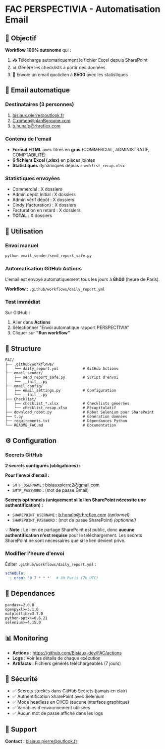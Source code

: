# FAC PERSPECTIVIA - Automatisation Email

## 🎯 Objectif

**Workflow 100% autonome** qui :
1. 📥 Télécharge automatiquement le fichier Excel depuis SharePoint
2. 📊 Génère les checklists à partir des données
3. 📧 Envoie un email quotidien à **8h00** avec les statistiques

## 📧 Email automatique

### Destinataires (3 personnes)

1. bisiaux.pierre@outlook.fr
2. C.romeo@planBgroupe.com
3. b.hunalp@rhreflex.com

### Contenu de l'email

- **Format HTML** avec titres en **gras** (COMMERCIAL, ADMINISTRATIF, COMPTABILITÉ)
- **6 fichiers Excel (.xlsx)** en pièces jointes
- **Statistiques** dynamiques depuis `checklist_recap.xlsx`

### Statistiques envoyées

- Commercial : X dossiers
- Admin dépôt initial : X dossiers
- Admin vérif dépôt : X dossiers
- Cindy (facturation) : X dossiers
- Facturation en retard : X dossiers
- **TOTAL** : X dossiers

## 🚀 Utilisation

### Envoi manuel

```bash
python email_sender/send_report_safe.py
```

### Automatisation GitHub Actions

L'email est envoyé automatiquement tous les jours à **8h00** (heure de Paris).

**Workflow** : `.github/workflows/daily_report.yml`

### Test immédiat

Sur GitHub :
1. Aller dans **Actions**
2. Sélectionner "Envoi automatique rapport PERSPECTIVIA"
3. Cliquer sur **"Run workflow"**

## 📁 Structure

```
FAC/
├── .github/workflows/
│   └── daily_report.yml           # GitHub Actions
├── email_sender/
│   ├── send_report_safe.py        # Script d'envoi
│   └── __init__.py
├── email_config/
│   ├── email_settings.py          # Configuration
│   └── __init__.py
├── Checklist/
│   ├── checklist_*.xlsx           # Checklists générées
│   └── checklist_recap.xlsx       # Récapitulatif
├── download_robot.py              # Robot Selenium pour SharePoint
├── t.py                           # Génération données
├── requirements.txt               # Dépendances Python
└── README_FAC.md                  # Documentation
```

## ⚙️ Configuration

### Secrets GitHub

**2 secrets configurés (obligatoires) :**

**Pour l'envoi d'email :**
- `SMTP_USERNAME` : bisiauxpierre2@gmail.com
- `SMTP_PASSWORD` : (mot de passe Gmail)

**Secrets optionnels (uniquement si le lien SharePoint nécessite une authentification) :**
- `SHAREPOINT_USERNAME` : b.hunalp@rhreflex.com *(optionnel)*
- `SHAREPOINT_PASSWORD` : (mot de passe SharePoint) *(optionnel)*

💡 **Note** : Le lien de partage SharePoint est public, donc **aucune authentification n'est requise** pour le téléchargement. Les secrets SharePoint ne sont nécessaires que si le lien devient privé.

### Modifier l'heure d'envoi

Éditer `.github/workflows/daily_report.yml` :

```yaml
schedule:
  - cron: '0 7 * * *'  # 8h Paris (7h UTC)
```

## 🔧 Dépendances

```
pandas>=2.0.0
openpyxl>=3.1.0
matplotlib>=3.7.0
python-pptx>=0.6.21
selenium>=4.15.0
```

## 📊 Monitoring

- **Actions** : https://github.com/Bisiaux-dev/FAC/actions
- **Logs** : Voir les détails de chaque exécution
- **Artifacts** : Fichiers générés téléchargeables (7 jours)

## 🔐 Sécurité

- ✅ Secrets stockés dans GitHub Secrets (jamais en clair)
- ✅ Authentification SharePoint avec Selenium
- ✅ Mode headless en CI/CD (aucune interface graphique)
- ✅ Variables d'environnement utilisées
- ✅ Aucun mot de passe affiché dans les logs

## 📧 Support

**Contact** : bisiaux.pierre@outlook.fr
